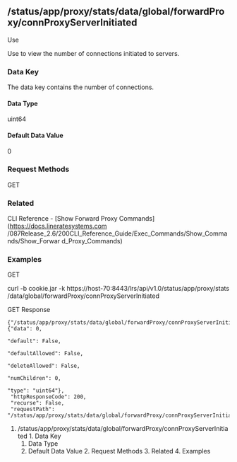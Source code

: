 ## /status/app/proxy/stats/data/global/forwardProxy/connProxyServerInitiated

Use

Use to view the number of connections initiated to servers.

### Data Key

The data key contains the number of connections.

#### Data Type

uint64

#### Default Data Value

0

### Request Methods

GET

### Related

CLI Reference - [Show Forward Proxy Commands](https://docs.lineratesystems.com
/087Release_2.6/200CLI_Reference_Guide/Exec_Commands/Show_Commands/Show_Forwar
d_Proxy_Commands)

### Examples

GET

curl -b cookie.jar -k https://host-70:8443/lrs/api/v1.0/status/app/proxy/stats
/data/global/forwardProxy/connProxyServerInitiated

GET Response

    
    {"/status/app/proxy/stats/data/global/forwardProxy/connProxyServerInitiated": {"data": 0,
                                                                                    "default": False,
                                                                                    "defaultAllowed": False,
                                                                                    "deleteAllowed": False,
                                                                                    "numChildren": 0,
                                                                                    "type": "uint64"},
     "httpResponseCode": 200,
     "recurse": False,
     "requestPath": "/status/app/proxy/stats/data/global/forwardProxy/connProxyServerInitiated"}
    

  1. /status/app/proxy/stats/data/global/forwardProxy/connProxyServerInitiated
    1. Data Key
      1. Data Type
      2. Default Data Value
    2. Request Methods
    3. Related
    4. Examples


